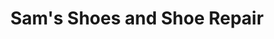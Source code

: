 ---
title: "Sam's Shoes and Shoe Repair"
url: /san-clemente/sams-shoes-and-shoe-repair/
shop: shoes
---